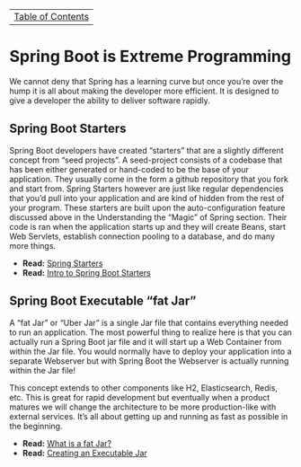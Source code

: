 <table><tr><td><a href="https://github.com/JahnelGroup/journey-through-spring">Table of Contents</a></td></tr></table>

Spring Boot is Extreme Programming
======
We cannot deny that Spring has a learning curve but once you’re over the hump it is all about making the developer more efficient. It is designed to give a developer the ability to deliver software rapidly. 

## Spring Boot Starters
Spring Boot developers have created “starters” that are a slightly different concept from “seed projects”. A seed-project consists of a codebase that has been either generated or hand-coded to be the base of your application. They usually come in the form a github repository that you fork and start from. Spring Starters however are just like regular dependencies that you’d pull into your application and are kind of hidden from the rest of your program. These starters are built upon the auto-configuration feature discussed above in the Understanding the “Magic” of Spring section. Their code is ran when the application starts up and they will create Beans, start Web Servlets, establish connection pooling to a database, and do many more things. 

* **Read:** [Spring Starters](https://docs.spring.io/spring-boot/docs/current-SNAPSHOT/reference/htmlsingle/#using-boot-starter)
* **Read:** [Intro to Spring Boot Starters](http://www.baeldung.com/spring-boot-starters)

## Spring Boot Executable “fat Jar”
A “fat Jar” or “Uber Jar” is a single Jar file that contains everything needed to run an application. The most powerful thing to realize here is that you can actually run a Spring Boot jar file and it will start up a Web Container from within the Jar file. You would normally have to deploy your application into a separate Webserver but with Spring Boot the Webserver is actually running within the Jar file!

This concept extends to other components like H2, Elasticsearch, Redis, etc. This is great for rapid development but eventually when a product matures we will change the architecture to be more production-like with external services. It’s all about getting up and running as fast as possible in the beginning. 

* **Read:** [What is a fat Jar?](https://stackoverflow.com/questions/19150811/what-is-a-fat-jar)
* **Read:** [Creating an Executable Jar](https://docs.spring.io/spring-boot/docs/current/reference/htmlsingle/#getting-started-first-application-executable-jar)

